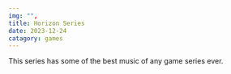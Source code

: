 ```yaml
---
img: "",
title: Horizon Series
date: 2023-12-24
catagory: games
---
```


This series has some of the best music of any game series ever.
